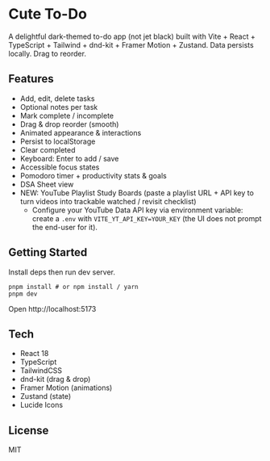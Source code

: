 # Cute To-Do

A delightful dark-themed to-do app (not jet black) built with Vite + React + TypeScript + Tailwind + dnd-kit + Framer Motion + Zustand. Data persists locally. Drag to reorder.

## Features
- Add, edit, delete tasks
- Optional notes per task
- Mark complete / incomplete
- Drag & drop reorder (smooth)
- Animated appearance & interactions
- Persist to localStorage
- Clear completed
- Keyboard: Enter to add / save
- Accessible focus states
- Pomodoro timer + productivity stats & goals
- DSA Sheet view
- NEW: YouTube Playlist Study Boards (paste a playlist URL + API key to turn videos into trackable watched / revisit checklist)
	- Configure your YouTube Data API key via environment variable: create a `.env` with `VITE_YT_API_KEY=YOUR_KEY` (the UI does not prompt the end-user for it).

## Getting Started
Install deps then run dev server.

```
pnpm install # or npm install / yarn
pnpm dev
```

Open http://localhost:5173

## Tech
- React 18
- TypeScript
- TailwindCSS
- dnd-kit (drag & drop)
- Framer Motion (animations)
- Zustand (state)
- Lucide Icons

## License
MIT
